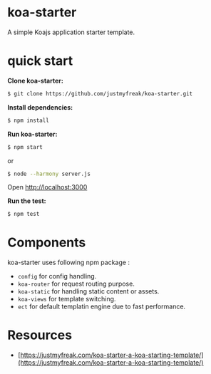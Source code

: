 koa-starter
===========

A simple Koajs application starter template. 

quick start
=============

**Clone koa-starter:**

```sh
$ git clone https://github.com/justmyfreak/koa-starter.git
```

**Install dependencies:**

```sh
$ npm install
```

**Run koa-starter:**

```sh
$ npm start
```

or 

```sh
$ node --harmony server.js
```
Open [http://localhost:3000](http://localhost:3000)

**Run the test:**

```sh
$ npm test
```

Components
==========

koa-starter uses following npm package : 

* `config` for config handling.
* `koa-router` for request routing purpose.
* `koa-static` for handling static content or assets.
* `koa-views` for template switching.
* `ect` for default templatin engine due to fast performance.

Resources
=========

* [https://justmyfreak.com/koa-starter-a-koa-starting-template/](https://justmyfreak.com/koa-starter-a-koa-starting-template/)
